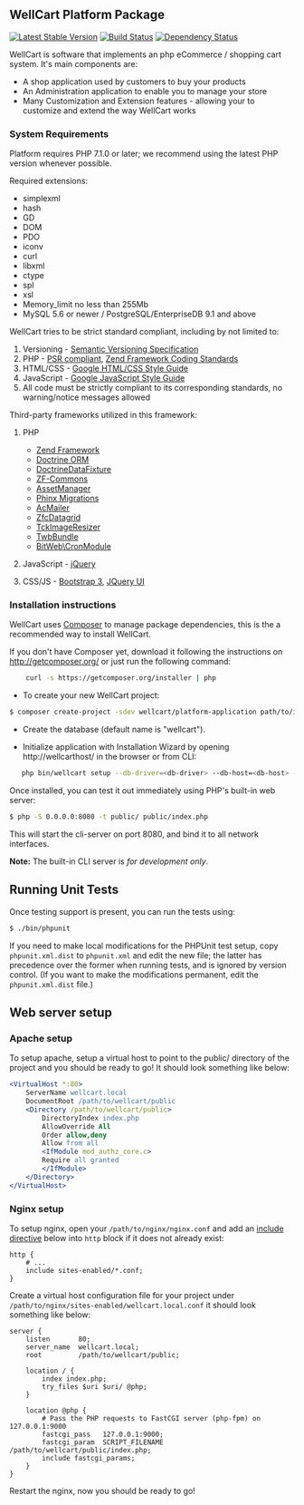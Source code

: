 ## WellCart Platform Package

[![Latest Stable Version](https://poser.pugx.org/wellcart/wellcart/v/stable.png)](https://packagist.org/packages/wellcart/wellcart) 
[![Build Status](https://travis-ci.org/wellcart/wellcart.svg)](https://travis-ci.org/wellcart/wellcart) 
[![Dependency Status](https://www.versioneye.com/php/wellcart:wellcart/dev-master/badge.png)](https://www.versioneye.com/php/wellcart:wellcart/dev-master)

WellCart is software that implements an php eCommerce / shopping cart system. It's main components are:

* A shop application used by customers to buy your products
* An Administration application to enable you to manage your store
* Many Customization and Extension features - allowing your to customize and extend the way WellCart works

### System Requirements

Platform requires PHP 7.1.0 or later; we recommend using the
latest PHP version whenever possible.

Required extensions:

* simplexml
* hash
* GD
* DOM
* PDO
* iconv
* curl
* libxml
* ctype
* spl
* xsl
* Memory_limit no less than 255Mb
* MySQL 5.6 or newer / PostgreSQL/EnterpriseDB 9.1 and above

WellCart tries to be strict standard compliant, including by not limited to:

1. Versioning - [Semantic Versioning Specification](http://semver.org)
2. PHP - [PSR compliant](https://github.com/php-fig/fig-standards), [Zend Framework Coding Standards](http://framework.zend.com/manual/current/en/ref/coding.standard.html)
3. HTML/CSS - [Google HTML/CSS Style Guide](https://google.github.io/styleguide/htmlcssguide.xml)
4. JavaScript - [Google JavaScript Style Guide](https://google.github.io/styleguide/javascriptguide.xml)
5. All code must be strictly compliant to its corresponding standards, no warning/notice messages allowed


Third-party frameworks utilized in this framework:

1. PHP 
    - [Zend Framework](https://github.com/zendframework/zendframework/)
    - [Doctrine ORM](http://www.doctrine-project.org/)
    - [DoctrineDataFixture](https://github.com/Hounddog/DoctrineDataFixtureModule)
    - [ZF-Commons](https://github.com/ZF-Commons/)
    - [AssetManager](https://github.com/RWOverdijk/AssetManager) 
    - [Phinx Migrations](https://phinx.org/) 
    - [AcMailer](https://github.com/acelaya/ZF2-AcMailer)
    - [ZfcDatagrid](https://github.com/ThaDafinser/ZfcDatagrid)
    - [TckImageResizer](https://github.com/tck/zf2-imageresizer)
    - [TwbBundle](https://github.com/neilime/zf2-twb-bundle)
    - [BitWeb\CronModule](https://github.com/BitWeb/zf2-cron-module)

2. JavaScript - [jQuery](https://github.com/jquery/jquery/)
3. CSS/JS - [Bootstrap 3](https://github.com/twbs/bootstrap/), [JQuery UI](http://jqueryui.com/)

### Installation instructions

WellCart uses [Composer][1] to manage package dependencies, this is the a recommended way to install WellCart.

If you don't have Composer yet, download it following the instructions on http://getcomposer.org/
or just run the following command:

```bash
    curl -s https://getcomposer.org/installer | php
```

- To create your new WellCart project:

```bash
$ composer create-project -sdev wellcart/platform-application path/to/install
```

- Create the database (default name is "wellcart").

- Initialize application with Installation Wizard by opening http://wellcarthost/ in the browser or from CLI:

```bash  
   php bin/wellcart setup --db-driver=<db-driver> --db-host=<db-host> --db-port=<db-port> --db-name=<db-name> --db-username=<db-username> --db-password=<db-password> --admin-email=<admin-email> --admin-password=<admin-password> --admin-first-name=<admin-first-name> --admin-last-name=<admin-last-name> --base-path=<base-path> --website-name=<website-name>
```

Once installed, you can test it out immediately using PHP's built-in web server:

```bash
$ php -S 0.0.0.0:8080 -t public/ public/index.php
```

This will start the cli-server on port 8080, and bind it to all network
interfaces.

**Note:** The built-in CLI server is *for development only*.


## Running Unit Tests

Once testing support is present, you can run the tests using:

```bash
$ ./bin/phpunit
```

If you need to make local modifications for the PHPUnit test setup, copy
`phpunit.xml.dist` to `phpunit.xml` and edit the new file; the latter has
precedence over the former when running tests, and is ignored by version
control. (If you want to make the modifications permanent, edit the
`phpunit.xml.dist` file.)


## Web server setup

### Apache setup

To setup apache, setup a virtual host to point to the public/ directory of the
project and you should be ready to go! It should look something like below:

```apache
<VirtualHost *:80>
    ServerName wellcart.local
    DocumentRoot /path/to/wellcart/public
    <Directory /path/to/wellcart/public>
        DirectoryIndex index.php
        AllowOverride All
        Order allow,deny
        Allow from all
        <IfModule mod_authz_core.c>
        Require all granted
        </IfModule>
    </Directory>
</VirtualHost>
```

### Nginx setup

To setup nginx, open your `/path/to/nginx/nginx.conf` and add an
[include directive](http://nginx.org/en/docs/ngx_core_module.html#include) below
into `http` block if it does not already exist:

```nginx
http {
    # ...
    include sites-enabled/*.conf;
}
```


Create a virtual host configuration file for your project under `/path/to/nginx/sites-enabled/wellcart.local.conf`
it should look something like below:

```nginx
server {
    listen       80;
    server_name  wellcart.local;
    root         /path/to/wellcart/public;

    location / {
        index index.php;
        try_files $uri $uri/ @php;
    }

    location @php {
        # Pass the PHP requests to FastCGI server (php-fpm) on 127.0.0.1:9000
        fastcgi_pass   127.0.0.1:9000;
        fastcgi_param  SCRIPT_FILENAME /path/to/wellcart/public/index.php;
        include fastcgi_params;
    }
}
```

Restart the nginx, now you should be ready to go!

[1]:  http://getcomposer.org/
